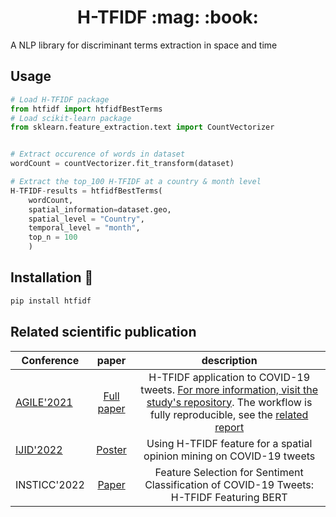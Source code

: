 <h1 align="center"> H-TFIDF
:mag: :book:
</h1>

A NLP library for discriminant terms extraction in space and time

## Usage
```python
# Load H-TFIDF package
from htfidf import htfidfBestTerms
# Load scikit-learn package
from sklearn.feature_extraction.text import CountVectorizer


# Extract occurence of words in dataset
wordCount = countVectorizer.fit_transform(dataset)

# Extract the top_100 H-TFIDF at a country & month level
H-TFIDF-results = htfidfBestTerms(
    wordCount, 
    spatial_information=dataset.geo,
    spatial_level = "Country",
    temporal_level = "month",
    top_n = 100
    )
```

## Installation :construction:
```bash
pip install htfidf
```

## Related scientific publication

| Conference                                                                                                      |                            paper                             |                                                                                                                             description                                                                                                                             |
|-----------------------------------------------------------------------------------------------------------------|:------------------------------------------------------------:|:-------------------------------------------------------------------------------------------------------------------------------------------------------------------------------------------------------------------------------------------------------------------:|
| [AGILE'2021](https://agile-giss.copernicus.org/articles/2/index.html)                                           | [Full paper](https://dx.doi.org/10.5194/agile-giss-2-2-2021) | H-TFIDF application to COVID-19 tweets. [For more information, visit the study's repository](https://gitlab.irstea.fr/remy.decoupes/covid19-tweets-mood-tetis). The workflow is fully reproducible, see the [related report](https://doi.org/10.17605/osf.io/rdnyu) |
| [IJID'2022](https://www.sciencedirect.com/journal/international-journal-of-infectious-diseases/vol/116/suppl/S) |     [Poster](https://doi.org/10.1016/j.ijid.2021.12.065)     |                                                                                                Using H-TFIDF feature for a spatial opinion mining on COVID-19 tweets                                                                                                |
| INSTICC'2022                                                                                                  |                          [Paper](http://dx.doi.org/10.5220/0010887800003123)                           |                                                                                                                                  Feature Selection for Sentiment Classification of COVID-19 Tweets: H-TFIDF Featuring BERT                                                                                                                                   |
